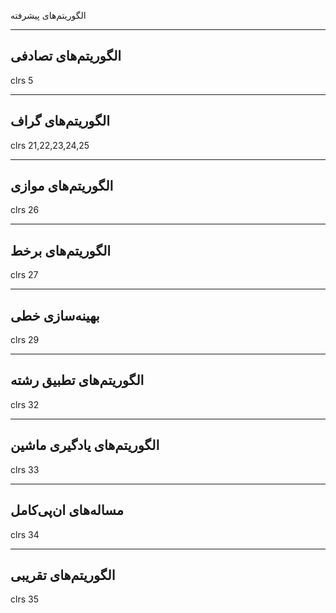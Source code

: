 الگوریتم‌های پیشرفته

------------------
الگوریتم‌های تصادفی
------------------

clrs 5

------------------
الگوریتم‌های گراف
------------------

clrs 21,22,23,24,25

------------------
الگوریتم‌های موازی
------------------

clrs 26

------------------
الگوریتم‌های برخط
------------------

clrs 27

------------------
بهینه‌سازی خطی
------------------

clrs 29

------------------
الگوریتم‌های تطبیق رشته
------------------

clrs 32

------------------
الگوریتم‌های یادگیری ماشین
------------------

clrs 33

------------------
مساله‌های ان‌پی‌کامل
------------------

clrs 34

------------------
الگوریتم‌های تقریبی
------------------

clrs 35
